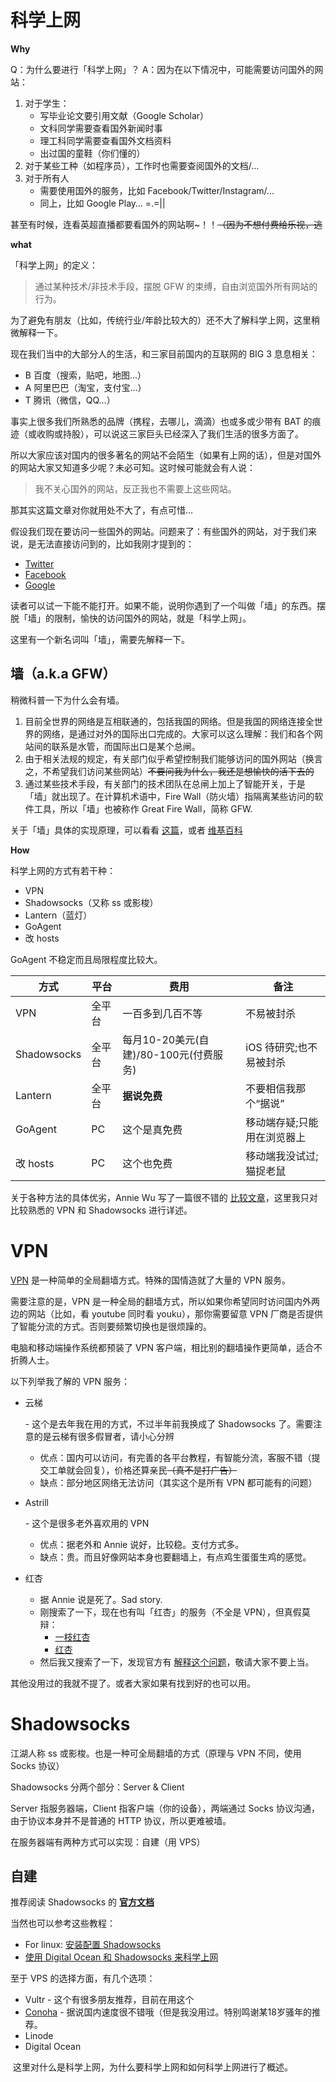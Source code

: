 # 科学上网

**Why**

Q：为什么要进行「科学上网」？
A：因为在以下情况中，可能需要访问国外的网站：

1. 对于学生：
   - 写毕业论文要引用文献（Google Scholar）
   - 文科同学需要查看国外新闻时事
   - 理工科同学需要查看国外文档资料
   - 出过国的童鞋（你们懂的）
2. 对于某些工种（如程序员），工作时也需要查阅国外的文档/…
3. 对于所有人
   - 需要使用国外的服务，比如 Facebook/Twitter/Instagram/…
   - 同上，比如 Google Play… =.=||

甚至有时候，连看英超直播都要看国外的网站啊~！！~~（因为不想付费给乐视，逃~~

**what**

「科学上网」的定义：

> 通过某种技术/非技术手段，摆脱 GFW 的束缚，自由浏览国外所有网站的行为。

为了避免有朋友（比如，传统行业/年龄比较大的）还不大了解科学上网，这里稍微解释一下。

现在我们当中的大部分人的生活，和三家目前国内的互联网的 BIG 3 息息相关：

- B 百度（搜索，贴吧，地图…）
- A 阿里巴巴（淘宝，支付宝…）
- T 腾讯（微信，QQ…）

事实上很多我们所熟悉的品牌（携程，去哪儿，滴滴）也或多或少带有 BAT 的痕迹（或收购或持股），可以说这三家巨头已经深入了我们生活的很多方面了。

所以大家应该对国内的很多著名的网站不会陌生（如果有上网的话），但是对国外的网站大家又知道多少呢？未必可知。这时候可能就会有人说：

> 我不关心国外的网站，反正我也不需要上这些网站。

那其实这篇文章对你就用处不大了，有点可惜…

假设我们现在要访问一些国外的网站。问题来了：有些国外的网站，对于我们来说，是无法直接访问到的，比如我刚才提到的：

- [Twitter](http://twitter.com/)
- [Facebook](http://facebook.com/)
- [Google](https://www.google.com/)

读者可以试一下能不能打开。如果不能，说明你遇到了一个叫做「墙」的东西。摆脱「墙」的限制，愉快的访问国外的网站，就是「科学上网」。

这里有一个新名词叫「墙」，需要先解释一下。

## 墙（a.k.a GFW）

稍微科普一下为什么会有墙。

1. 目前全世界的网络是互相联通的，包括我国的网络。但是我国的网络连接全世界的网络，是通过对外的国际出口完成的。大家可以这么理解：我们和各个网站间的联系是水管，而国际出口是某个总闸。
2. 由于相关法规的规定，有关部门似乎希望控制我们能够访问的国外网站（换言之，不希望我们访问某些网站）~~不要问我为什么，我还是想愉快的活下去的~~
3. 通过某些技术手段，有关部门的技术团队在总闸上加上了智能开关，于是「墙」就出现了。在计算机术语中，Fire Wall（防火墙）指隔离某些访问的软件工具，所以「墙」也被称作 Great Fire Wall，简称 GFW.

关于「墙」具体的实现原理，可以看看 [这篇](http://www.xvping.cn/archives/435)，或者 [维基百科](https://zh.wikipedia.org/wiki/GFW)

**How**

科学上网的方式有若干种：

- VPN
- Shadowsocks（又称 ss 或影梭）
- Lantern（蓝灯）
- GoAgent
- 改 hosts

GoAgent 不稳定而且局限程度比较大。

| 方式        | 平台   | 费用                                   | 备注                        |
| ----------- | ------ | -------------------------------------- | --------------------------- |
| VPN         | 全平台 | 一百多到几百不等                       | 不易被封杀                  |
| Shadowsocks | 全平台 | 每月10-20美元(自建)/80-100元(付费服务) | iOS 待研究;也不易被封杀     |
| Lantern     | 全平台 | **据说免费**                           | 不要相信我那个“据说”        |
| GoAgent     | PC     | 这个是真免费                           | 移动端存疑;只能用在浏览器上 |
| 改 hosts    | PC     | 这个也免费                             | 移动端我没试过;猫捉老鼠     |

关于各种方法的具体优劣，Annie Wu 写了一篇很不错的 [比较文章](https://mp.weixin.qq.com/s?__biz=MzAwOTU3MDMwNg==&mid=402146885&idx=1&sn=b8b69ca32f4b49fbe42f1effa39e095d&scene=1&srcid=01130kK0bCb7pKtQwV2Vfpq8&key=710a5d99946419d9a313aac034600058a65e11dd5741d34c5ac15fc11b7ed24df3e5a616096eaaff56b058df8903ca4b&ascene=0&uin=MjYyODA0MjQ4Mw%3D%3D&devicetype=iMac+MacBookPro11%2C2+OSX+OSX+10.11.3+build(15D21)&version=11020201&pass_ticket=px%2FKbwHJYExj3Fb52LK%2FlNK4T1Q7IOubUmdFgDsYhcXx9BtQCsMI3oIxktwDz3MB)，这里我只对比较熟悉的 VPN 和 Shadowsocks 进行详述。

# VPN

[VPN](https://zh.wikipedia.org/zh/虛擬私人網路) 是一种简单的全局翻墙方式。特殊的国情造就了大量的 VPN 服务。

需要注意的是，VPN 是一种全局的翻墙方式，所以如果你希望同时访问国内外两边的网站（比如，看 youtube 同时看 youku），那你需要留意 VPN 厂商是否提供了智能分流的方式。否则要频繁切换也是很烦躁的。

电脑和移动端操作系统都预装了 VPN 客户端，相比别的翻墙操作更简单，适合不折腾人士。

以下列举我了解的 VPN 服务：

- 云梯

   

  \- 这个是去年我在用的方式，不过半年前我换成了 Shadowsocks 了。需要注意的是云梯有很多假冒者，请小心分辨

  - 优点：国内可以访问，有完善的各平台教程，有智能分流，客服不错（提交工单就会回复），价格还算亲民~~（真不是打广告）~~
  - 缺点：部分地区网络无法访问（其实这个是所有 VPN 都可能有的问题）

- Astrill

   

  \- 这个是很多老外喜欢用的 VPN

  - 优点：据老外和 Annie 说好，比较稳。支付方式多。
  - 缺点：贵。而且好像网站本身也要翻墙上，有点鸡生蛋蛋生鸡的感觉。

- 红杏

  - 据 Annie 说是死了。Sad story.
  - 刚搜索了一下，现在也有叫「红杏」的服务（不全是 VPN），但真假莫辩：
    - [一枝红杏](http://www.yizhihongxing.com/)
    - [红杏](http://www.hongxingchajian.com/)
  - 然后我又搜索了一下，发现官方有 [解释这个问题](http://help.honx.in/hc/kb/article/49540/)，敬请大家不要上当。

其他没用过的我就不提了。或者大家如果有找到好的也可以用。

# Shadowsocks

江湖人称 ss 或影梭。也是一种可全局翻墙的方式（原理与 VPN 不同，使用 Socks 协议）

Shadowsocks 分两个部分：Server & Client

Server 指服务器端，Client 指客户端（你的设备），两端通过 Socks 协议沟通，由于协议本身并不是普通的 HTTP 协议，所以更难被墙。

在服务器端有两种方式可以实现：自建（用 VPS）

## 自建

推荐阅读 Shadowsocks 的 **[官方文档](https://github.com/shadowsocks/shadowsocks/wiki/Shadowsocks-使用说明)**

当然也可以参考这些教程：

- For linux: [安装配置 Shadowsocks](https://xiaoxiao.im/2014/06/02/shadowsocks.html)
- [使用 Digital Ocean 和 Shadowsocks 来科学上网](http://jerryzou.com/posts/shadowsocks-with-digitalocean/)

至于 VPS 的选择方面，有几个选项：

- Vultr - 这个有很多朋友推荐，目前在用这个
- [Conoha](https://www.conoha.jp/zh) - 据说国内速度很不错哦（但是我没用过。特别鸣谢某18岁骚年的推荐。
- Linode
- Digital Ocean



​	这里对什么是科学上网，为什么要科学上网和如何科学上网进行了概述。

